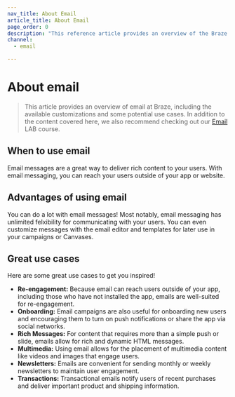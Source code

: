 ```yaml
---
nav_title: About Email
article_title: About Email
page_order: 0
description: "This reference article provides an overview of the Braze Email channel and common use cases."
channel:
  - email

---
```


# About email

> This article provides an overview of email at Braze, including the available customizations and some potential use cases. In addition to the content covered here, we also recommend checking out our [Email](https://lab.braze.com/messaging-channels-email) LAB course.

## When to use email
Email messages are a great way to deliver rich content to your users. With email messaging, you can reach your users outside of your app or website.

## Advantages of using email

You can do a lot with email messages! Most notably, email messaging has unlimited felxibility for communicating with your users. You can even customize messages with the email editor and templates for later use in your campaigns or Canvases.

## Great use cases

Here are some great use cases to get you inspired!

- **Re-engagement:** Because email can reach users outside of your app, including those who have not installed the app, emails are well-suited for re-engagement.
- **Onboarding:** Email campaigns are also useful for onboarding new users and encouraging them to turn on push notifications or share the app via social networks.
- **Rich Messages:** For content that requires more than a simple push or slide, emails allow for rich and dynamic HTML messages.
- **Multimedia:** Using email allows for the placement of multimedia content like videos and images that engage users.
- **Newsletters:** Emails are convenient for sending monthly or weekly newsletters to maintain user engagement.
- **Transactions:** Transactional emails notify users of recent purchases and deliver important product and shipping information.
